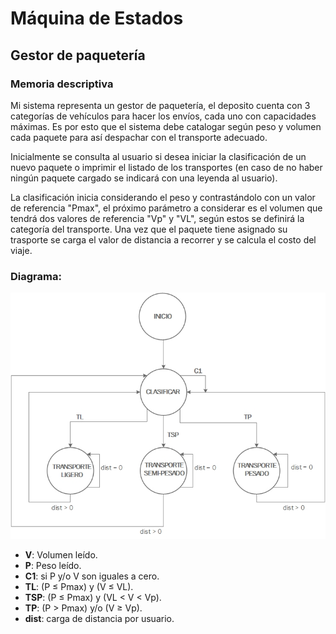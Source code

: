 # Máquina de Estados 
## Gestor de paquetería

### Memoria descriptiva
Mi sistema representa un gestor de paquetería, el deposito cuenta con 3 categorías de vehículos para hacer los envíos, cada uno con capacidades máximas. Es por esto que el sistema debe catalogar según peso y volumen cada paquete para así despachar con el transporte adecuado. 

Inicialmente se consulta al usuario si desea iniciar la clasificación de un nuevo paquete o imprimir el listado de los transportes (en caso de no haber ningún paquete cargado se indicará con una leyenda al usuario).  

La clasificación inicia considerando el peso y contrastándolo con un valor de referencia "Pmax", el próximo parámetro a considerar es el volumen que tendrá dos valores de referencia "Vp" y "VL", según estos se definirá la categoría del transporte. 
Una vez que el paquete tiene asignado su trasporte se carga el valor de distancia a recorrer y se calcula el costo del viaje. 



### Diagrama:

![./recursos/Maquina de estados 1-2.jpg](https://github.com/Marcos-Alcat/Maquina-de-Estados/blob/master/recursos/Maquina%20de%20estados%201-2.jpg)

 - __V__: Volumen leído.
 - __P__: Peso leído.
 - __C1__:   si P y/o V son iguales a cero.
 - __TL__:   (P ≤ Pmax)  y  (V ≤ VL).  
 - __TSP__:  (P ≤ Pmax)  y  (VL < V < Vp).
 - __TP__:   (P > Pmax) y/o (V ≥ Vp).
 - __dist__: carga de distancia por usuario. 